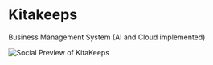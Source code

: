# Kitakeeps
Business Management System (AI and Cloud implemented)

<img src="assets/docu/social-preview-1.png" alt="Social Preview of KitaKeeps"/>
